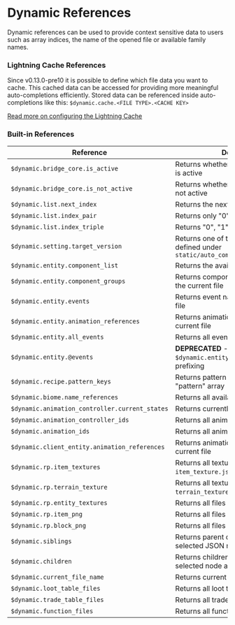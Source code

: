 # Dynamic References
Dynamic references can be used to provide context sensitive data to users such as array indices, the name of the opened file or available family names.

### Lightning Cache References
Since v0.13.0-pre10 it is possible to define which file data you want to cache. This cached data can be accessed for providing more meaningful auto-completions efficiently. Stored data can be referenced inside auto-completions like this: ```$dynamic.cache.<FILE TYPE>.<CACHE KEY>```

[Read more on configuring the Lightning Cache](https://github.com/solvedDev/bridge./blob/master/plugin_docs/lightning_cache.md)

### Built-in References
| Reference | Description 
| --- | --- 
| ```$dynamic.bridge_core.is_active``` | Returns whether the bridge. Core plugin is active
| ```$dynamic.bridge_core.is_not_active``` | Returns whether the bridge.  plugin is not active
| ```$dynamic.list.next_index``` | Returns the next array index
| ```$dynamic.list.index_pair``` | Returns only "0" & "1"
| ```$dynamic.list.index_triple``` | Returns "0", "1" & "2"
| ```$dynamic.setting.target_version``` | Returns one of the target version defined under ```static/auto_completions/versions.json```
| ```$dynamic.entity.component_list``` | Returns the available component names
| ```$dynamic.entity.component_groups``` | Returns component group names inside the current file
| ```$dynamic.entity.events``` | Returns event names inside the current file
| ```$dynamic.entity.animation_references``` | Returns animation references inside the current file
| ```$dynamic.entity.all_events``` | Returns all event names
| ```$dynamic.entity.@events``` | **DEPRECATED** - Use ```('@s ' + $dynamic.entity.all_events)``` for prefixing
| ```$dynamic.recipe.pattern_keys``` | Returns pattern keys defined inside the "pattern" array
| ```$dynamic.biome.name_references``` | Returns all available biome names
| ```$dynamic.animation_controller.current_states``` | Returns currently defined states
| ```$dynamic.animation_controller_ids``` | Returns all animation controller ids
| ```$dynamic.animation_ids``` | Returns all animation ids
| ```$dynamic.client_entity.animation_references``` | Returns animation references inside the current file
| ```$dynamic.rp.item_textures``` | Returns all textures defined inside the ```item_texture.json``` file
| ```$dynamic.rp.terrain_texture``` | Returns all textures defined inside the ```terrain_texture.json``` file
| ```$dynamic.rp.entity_textures``` | Returns all files inside ```textures/entity/```
| ```$dynamic.rp.item_png``` | Returns all files inside ```textures/items/```
| ```$dynamic.rp.block_png``` | Returns all files inside ```textures/blocks/```
|  ```$dynamic.siblings``` | Returns parent context of the currently selected JSON node as JSON
|  ```$dynamic.children``` | Returns childrens of the currently selected node as JSON
|  ```$dynamic.current_file_name``` | Returns current file name
|  ```$dynamic.loot_table_files``` | Returns all loot table files
|  ```$dynamic.trade_table_files``` | Returns all trade table files
|  ```$dynamic.function_files``` | Returns all function files
